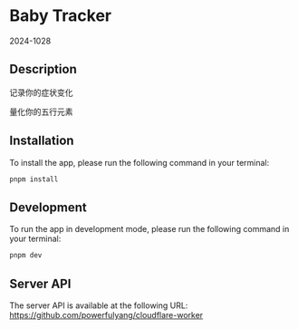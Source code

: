 # Baby Tracker

2024-1028

## Description


记录你的症状变化

量化你的五行元素


## Installation

To install the app, please run the following command in your terminal:
```bash
pnpm install
```

## Development

To run the app in development mode, please run the following command in your terminal:
```bash
pnpm dev
```

## Server API

The server API is available at the following URL: https://github.com/powerfulyang/cloudflare-worker
